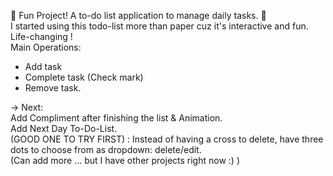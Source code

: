:raised_hands: Fun Project! A to-do list application to manage daily tasks. :raised_hands: \
I started using this todo-list more than paper cuz it's interactive and fun. Life-changing ! \
Main Operations: 
  - Add task
  - Complete task (Check mark)
  - Remove task.

-> Next: \
      Add Compliment after finishing the list & Animation. \
      Add Next Day To-Do-List. \
      (GOOD ONE TO TRY FIRST) : Instead of having a cross to delete, have three dots to choose from as dropdown: delete/edit. \
      (Can add more ... but I have other projects right now :) ) 

